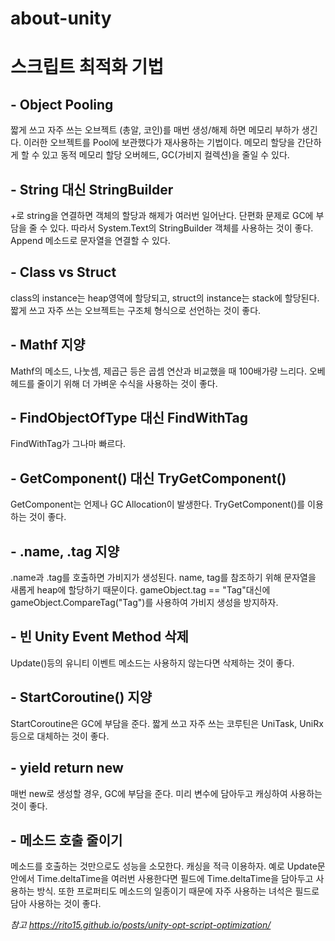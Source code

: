 # about-unity

# 스크립트 최적화 기법

## - Object Pooling
짧게 쓰고 자주 쓰는 오브젝트 (총알, 코인)를 매번 생성/해제 하면 메모리 부하가 생긴다. 이러한 오브젝트를 Pool에 보관했다가 재사용하는 기법이다. 
메모리 할당을 간단하게 할 수 있고 동적 메모리 할당 오버헤드, GC(가비지 컬렉션)을 줄일 수 있다.

## - String 대신 StringBuilder
+로 string을 연결하면 객체의 할당과 해제가 여러번 일어난다. 단편화 문제로 GC에 부담을 줄 수 있다.
따라서 System.Text의 StringBuilder 객체를 사용하는 것이 좋다. Append 메소드로 문자열을 연결할 수 있다.

## - Class vs Struct
class의 instance는 heap영역에 할당되고, struct의 instance는 stack에 할당된다.
짧게 쓰고 자주 쓰는 오브젝트는 구조체 형식으로 선언하는 것이 좋다.

## - Mathf 지양
Mathf의 메소드, 나눗셈, 제곱근 등은 곱셈 연산과 비교했을 때 100배가량 느리다.
오베헤드를 줄이기 위해 더 가벼운 수식을 사용하는 것이 좋다.

## - FindObjectOfType 대신 FindWithTag
FindWithTag가 그나마 빠르다.

## - GetComponent() 대신 TryGetComponent()
GetComponent는 언제나 GC Allocation이 발생한다. TryGetComponent()를 이용하는 것이 좋다.

## - .name, .tag 지양
.name과 .tag를 호출하면 가비지가 생성된다. name, tag를 참조하기 위해 문자열을 새롭게 heap에 할당하기 때문이다.
gameObject.tag == "Tag"대신에 gameObject.CompareTag("Tag")를 사용하여 가비지 생성을 방지하자.

## - 빈 Unity Event Method 삭제
Update()등의 유니티 이벤트 메소드는 사용하지 않는다면 삭제하는 것이 좋다.

## - StartCoroutine() 지양
StartCoroutine은 GC에 부담을 준다. 짧게 쓰고 자주 쓰는 코루틴은 UniTask, UniRx 등으로 대체하는 것이 좋다. 

## - yield return new
매번 new로 생성할 경우, GC에 부담을 준다. 미리 변수에 담아두고 캐싱하여 사용하는 것이 좋다.

## - 메소드 호출 줄이기
메소드를 호출하는 것만으로도 성능을 소모한다. 캐싱을 적극 이용하자.
예로 Update문 안에서 Time.deltaTime을 여러번 사용한다면 필드에 Time.deltaTime을 담아두고 사용하는 방식.
또한 프로퍼티도 메소드의 일종이기 때문에 자주 사용하는 녀석은 필드로 담아 사용하는 것이 좋다.


_참고 https://rito15.github.io/posts/unity-opt-script-optimization/_
